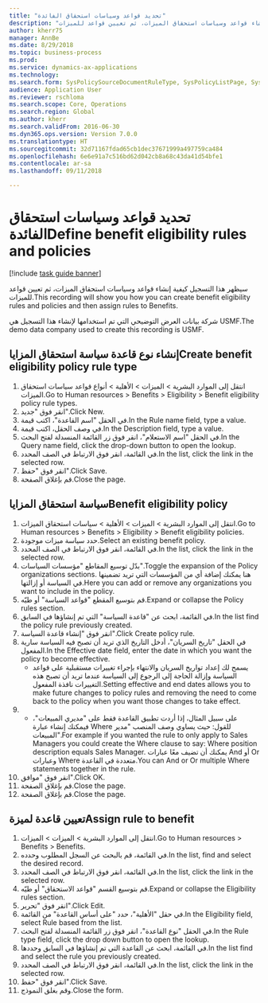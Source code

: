 ```yaml
--- 
title: "تحديد قواعد وسياسات استحقاق الفائدة"
description: "سيظهر هذا التسجيل كيفية إنشاء قواعد وسياسات استحقاق الميزات، ثم تعيين قواعد للميزات."
author: kherr75
manager: AnnBe
ms.date: 8/29/2018
ms.topic: business-process
ms.prod: 
ms.service: dynamics-ax-applications
ms.technology: 
ms.search.form: SysPolicySourceDocumentRuleType, SysPolicyListPage, SysPolicy, HcmBenefitEligibilityPolicy, HcmBenefit
audience: Application User
ms.reviewer: rschloma
ms.search.scope: Core, Operations
ms.search.region: Global
ms.author: kherr
ms.search.validFrom: 2016-06-30
ms.dyn365.ops.version: Version 7.0.0
ms.translationtype: HT
ms.sourcegitcommit: 32d71167fdad65cb1dec37671999a497759ca484
ms.openlocfilehash: 6e6e91a7c516bd62d042cb8a68c43da41d54bfe1
ms.contentlocale: ar-sa
ms.lasthandoff: 09/11/2018

---
```

# <a name="define-benefit-eligibility-rules-and-policies"></a><span data-ttu-id="8dc75-103">تحديد قواعد وسياسات استحقاق الفائدة</span><span class="sxs-lookup"><span data-stu-id="8dc75-103">Define benefit eligibility rules and policies</span></span>

[!include [task guide banner](../../includes/task-guide-banner.md)]

<span data-ttu-id="8dc75-104">سيظهر هذا التسجيل كيفية إنشاء قواعد وسياسات استحقاق الميزات، ثم تعيين قواعد للميزات.</span><span class="sxs-lookup"><span data-stu-id="8dc75-104">This recording will show you how you can create benefit eligibility rules and policies and then assign rules to Benefits.</span></span>  

<span data-ttu-id="8dc75-105">شركة بيانات العرض التوضيحي التي تم استخدامها لإنشاء هذا التسجيل هي USMF.</span><span class="sxs-lookup"><span data-stu-id="8dc75-105">The demo data company used to create this recording is USMF.</span></span>


## <a name="create-benefit-eligibility-policy-rule-type"></a><span data-ttu-id="8dc75-106">إنشاء نوع قاعدة سياسة استحقاق المزايا‬</span><span class="sxs-lookup"><span data-stu-id="8dc75-106">Create benefit eligibility policy rule type</span></span>
1. <span data-ttu-id="8dc75-107">انتقل إلى الموارد البشرية > الميزات > الأهلية > أنواع قواعد سياسات استحقاق الميزات.</span><span class="sxs-lookup"><span data-stu-id="8dc75-107">Go to Human resources > Benefits > Eligibility > Benefit eligibility policy rule types.</span></span>
2. <span data-ttu-id="8dc75-108">انقر فوق "جديد".</span><span class="sxs-lookup"><span data-stu-id="8dc75-108">Click New.</span></span>
3. <span data-ttu-id="8dc75-109">في الحقل "اسم القاعدة"، اكتب قيمة.</span><span class="sxs-lookup"><span data-stu-id="8dc75-109">In the Rule name field, type a value.</span></span>
4. <span data-ttu-id="8dc75-110">في وصف الحقل، اكتب قيمة.</span><span class="sxs-lookup"><span data-stu-id="8dc75-110">In the Description field, type a value.</span></span>
5. <span data-ttu-id="8dc75-111">في الحقل "اسم الاستعلام"، انقر فوق زر القائمة المنسدلة لفتح البحث.</span><span class="sxs-lookup"><span data-stu-id="8dc75-111">In the Query name field, click the drop-down button to open the lookup.</span></span>
6. <span data-ttu-id="8dc75-112">في القائمة، انقر فوق الارتباط في الصف المحدد.</span><span class="sxs-lookup"><span data-stu-id="8dc75-112">In the list, click the link in the selected row.</span></span>
7. <span data-ttu-id="8dc75-113">انقر فوق "حفظ".</span><span class="sxs-lookup"><span data-stu-id="8dc75-113">Click Save.</span></span>
8. <span data-ttu-id="8dc75-114">قم بإغلاق الصفحة.</span><span class="sxs-lookup"><span data-stu-id="8dc75-114">Close the page.</span></span>

## <a name="benefit-eligibility-policy"></a><span data-ttu-id="8dc75-115">سياسة استحقاق المزايا</span><span class="sxs-lookup"><span data-stu-id="8dc75-115">Benefit eligibility policy</span></span>
1. <span data-ttu-id="8dc75-116">انتقل إلى الموارد البشرية > الميزات > الأهلية > سياسات استحقاق الميزات‬.</span><span class="sxs-lookup"><span data-stu-id="8dc75-116">Go to Human resources > Benefits > Eligibility > Benefit eligibility policies.</span></span>
2. <span data-ttu-id="8dc75-117">حدد سياسة ميزات موجودة.</span><span class="sxs-lookup"><span data-stu-id="8dc75-117">Select an existing benefit policy.</span></span>
3. <span data-ttu-id="8dc75-118">في القائمة، انقر فوق الارتباط في الصف المحدد.</span><span class="sxs-lookup"><span data-stu-id="8dc75-118">In the list, click the link in the selected row.</span></span>
4. <span data-ttu-id="8dc75-119">بدّل توسيع المقاطع "مؤسسات السياسات‬‬".</span><span class="sxs-lookup"><span data-stu-id="8dc75-119">Toggle the expansion of the Policy organizations sections.</span></span>  <span data-ttu-id="8dc75-120">هنا يمكنك إضافة أي من المؤسسات التي تريد تضمينها في السياسة أو إزالتها.</span><span class="sxs-lookup"><span data-stu-id="8dc75-120">Here you can add or remove any organizations you want to include in the policy.</span></span>
5. <span data-ttu-id="8dc75-121">قم بتوسيع المقطع "قواعد السياسة‬" أو طيّه.</span><span class="sxs-lookup"><span data-stu-id="8dc75-121">Expand or collapse the Policy rules section.</span></span>
6. <span data-ttu-id="8dc75-122">في القائمة، ابحث عن "قاعدة السياسة" التي تم إنشاؤها في السابق.</span><span class="sxs-lookup"><span data-stu-id="8dc75-122">In the list find the policy rule previously created.</span></span>
7. <span data-ttu-id="8dc75-123">انقر فوق "إنشاء قاعدة السياسة".</span><span class="sxs-lookup"><span data-stu-id="8dc75-123">Click Create policy rule.</span></span>
8. <span data-ttu-id="8dc75-124">في الحقل "تاريخ السريان"، أدخل التاريخ الذي تريد أن تصبح فيه السياسة سارية المفعول.</span><span class="sxs-lookup"><span data-stu-id="8dc75-124">In the Effective date field, enter the date in which you want the policy to become effective.</span></span>
    * <span data-ttu-id="8dc75-125">يسمح لك إعداد تواريخ السريان والانتهاء بإجراء تغييرات مستقبلية على قواعد السياسة وإزالة الحاجة إلى الرجوع إلى السياسة عندما تريد أن تصبح هذه التغييرات نافذة المفعول.</span><span class="sxs-lookup"><span data-stu-id="8dc75-125">Setting effective and end dates allows you to make future changes to policy rules and removing the need to come back to the policy when you want those changes to take effect.</span></span>  
9. 
    * <span data-ttu-id="8dc75-126">على سبيل المثال، إذا أردت تطبيق القاعدة فقط على "مديري المبيعات"، فيمكنك إنشاء عبارة Where للقول: حيث يساوي وصف المنصب "مدير المبيعات".</span><span class="sxs-lookup"><span data-stu-id="8dc75-126">For example if you wanted the rule to only apply to Sales Managers you could create the Where clause to say: Where position description equals Sales Manager.</span></span>  <span data-ttu-id="8dc75-127">يمكنك أن تضيف معًا عبارات And أو Or وعبارات Where متعددة في القاعدة.</span><span class="sxs-lookup"><span data-stu-id="8dc75-127">You can And or Or multiple Where statements together in the rule.</span></span>  
10. <span data-ttu-id="8dc75-128">انقر فوق "موافق".</span><span class="sxs-lookup"><span data-stu-id="8dc75-128">Click OK.</span></span>
11. <span data-ttu-id="8dc75-129">قم بإغلاق الصفحة.</span><span class="sxs-lookup"><span data-stu-id="8dc75-129">Close the page.</span></span>
12. <span data-ttu-id="8dc75-130">قم بإغلاق الصفحة.</span><span class="sxs-lookup"><span data-stu-id="8dc75-130">Close the page.</span></span>

## <a name="assign-rule-to-benefit"></a><span data-ttu-id="8dc75-131">تعيين قاعدة لميزة</span><span class="sxs-lookup"><span data-stu-id="8dc75-131">Assign rule to benefit</span></span>
1. <span data-ttu-id="8dc75-132">انتقل إلى الموارد البشرية > الميزات‬ > الميزات‬.</span><span class="sxs-lookup"><span data-stu-id="8dc75-132">Go to Human resources > Benefits > Benefits.</span></span>
2. <span data-ttu-id="8dc75-133">في القائمة، قم بالبحث عن السجل المطلوب وحدده.</span><span class="sxs-lookup"><span data-stu-id="8dc75-133">In the list, find and select the desired record.</span></span>
3. <span data-ttu-id="8dc75-134">في القائمة، انقر فوق الارتباط في الصف المحدد.</span><span class="sxs-lookup"><span data-stu-id="8dc75-134">In the list, click the link in the selected row.</span></span>
4. <span data-ttu-id="8dc75-135">قم بتوسيع القسم "قواعد الاستحقاق" أو طيّه.</span><span class="sxs-lookup"><span data-stu-id="8dc75-135">Expand or collapse the Eligibility rules section.</span></span>
5. <span data-ttu-id="8dc75-136">انقر فوق "تحرير".</span><span class="sxs-lookup"><span data-stu-id="8dc75-136">Click Edit.</span></span>
6. <span data-ttu-id="8dc75-137">في حقل "الأهلية"، حدد "على أساس القاعدة" من القائمة.</span><span class="sxs-lookup"><span data-stu-id="8dc75-137">In the Eligibility field, select Rule based from the list.</span></span>
7. <span data-ttu-id="8dc75-138">في الحقل "نوع القاعدة"، انقر فوق زر القائمة المنسدلة لفتح البحث.</span><span class="sxs-lookup"><span data-stu-id="8dc75-138">In the Rule type field, click the drop down button to open the lookup.</span></span>
8. <span data-ttu-id="8dc75-139">في القائمة، ابحث عن القاعدة التي تم إنشاؤها في السابق وحددها.</span><span class="sxs-lookup"><span data-stu-id="8dc75-139">In the list find and select the rule you previously created.</span></span>
9. <span data-ttu-id="8dc75-140">في القائمة، انقر فوق الارتباط في الصف المحدد.</span><span class="sxs-lookup"><span data-stu-id="8dc75-140">In the list, click the link in the selected row.</span></span>
10. <span data-ttu-id="8dc75-141">انقر فوق "حفظ".</span><span class="sxs-lookup"><span data-stu-id="8dc75-141">Click Save.</span></span>
11. <span data-ttu-id="8dc75-142">وقم بغلق النموذج.</span><span class="sxs-lookup"><span data-stu-id="8dc75-142">Close the form.</span></span>


